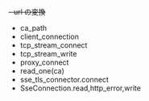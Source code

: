 ~~- url の変換~~

- ca_path
- client_connection
- tcp_stream_connect
- tcp_stream_write
- proxy_connect
- read_one(ca)
- sse_tls_connector.connect
- SseConnection.read,http_error,write
